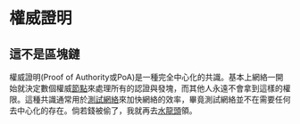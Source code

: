 # 權威證明

## 這不是區塊鏈

權威證明\(Proof of Authority或PoA\)是一種完全中心化的共識。基本上網絡一開始就決定數個權威[節點](../blockchain-dev/node/)來處理所有的認證與發塊，而其他人永遠不會拿到這樣的權限。這種共識通常用於[測試網絡](../blockchain-dev/undefined-8/)來加快網絡的效率，畢竟測試網絡並不在需要任何去中心化的存在。倘若錢被偷了，我就再去[水龍頭](../blockchain-dev/undefined-8/shui.md)領。


